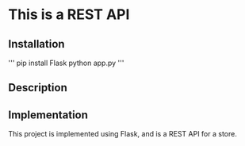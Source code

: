 # This is a REST API

## Installation

'''
pip install Flask
python app.py
'''

## Description

## Implementation

This project is implemented using Flask, and is a REST API for a store.
